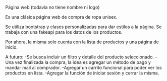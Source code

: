 Página web (todavía no tiene nombre ni logo)

Es una clásica página web de compra de ropa unisex. 

Se utiliza bootstrap y clases personalizadas para dar estilos a la página. 
Se trabaja con una fakeapi para los datos de los productos.

Por ahora, la misma solo cuenta con la lista de productos y una página de inicio.


 A futuro:
 -Se busca incluir un filtro y detalle del producto seleccionado. 
 -Una vez finalizada la compra, la idea es agregar un método de pago y mandar mail al comprador.
 -Agregar un carrito funcional para poder ver los productos en lista.
 -Agregar la función de iniciar sesión y cerrar la misma.
